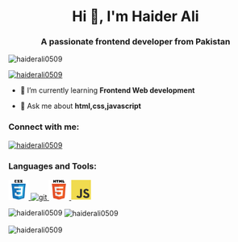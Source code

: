 <h1 align="center">Hi 👋, I'm Haider Ali</h1>
<h3 align="center">A passionate frontend developer from Pakistan</h3>

<p align="left"> <img src="https://komarev.com/ghpvc/?username=haiderali0509&label=Profile%20views&color=0e75b6&style=flat" alt="haiderali0509" /> </p>

<p align="left"> <a href="https://github.com/ryo-ma/github-profile-trophy"><img src="https://github-profile-trophy.vercel.app/?username=haiderali0509" alt="haiderali0509" /></a> </p>

- 🌱 I’m currently learning **Frontend Web development**

- 💬 Ask me about **html,css,javascript**

<h3 align="left">Connect with me:</h3>
<p align="left">
<a href="https://dev.to/haiderali0509" target="blank"><img align="center" src="https://raw.githubusercontent.com/rahuldkjain/github-profile-readme-generator/master/src/images/icons/Social/devto.svg" alt="haiderali0509" height="30" width="40" /></a>
</p>

<h3 align="left">Languages and Tools:</h3>
<p align="left"> <a href="https://www.w3schools.com/css/" target="_blank" rel="noreferrer"> <img src="https://raw.githubusercontent.com/devicons/devicon/master/icons/css3/css3-original-wordmark.svg" alt="css3" width="40" height="40"/> </a> <a href="https://git-scm.com/" target="_blank" rel="noreferrer"> <img src="https://www.vectorlogo.zone/logos/git-scm/git-scm-icon.svg" alt="git" width="40" height="40"/> </a> <a href="https://www.w3.org/html/" target="_blank" rel="noreferrer"> <img src="https://raw.githubusercontent.com/devicons/devicon/master/icons/html5/html5-original-wordmark.svg" alt="html5" width="40" height="40"/> </a> <a href="https://developer.mozilla.org/en-US/docs/Web/JavaScript" target="_blank" rel="noreferrer"> <img src="https://raw.githubusercontent.com/devicons/devicon/master/icons/javascript/javascript-original.svg" alt="javascript" width="40" height="40"/> </a> </p>

<p><img align="left" src="https://github-readme-stats.vercel.app/api/top-langs?username=haiderali0509&show_icons=true&locale=en&layout=compact" alt="haiderali0509" /></p>

<p>&nbsp;<img align="center" src="https://github-readme-stats.vercel.app/api?username=haiderali0509&show_icons=true&locale=en" alt="haiderali0509" /></p>

<p><img align="center" src="https://github-readme-streak-stats.herokuapp.com/?user=haiderali0509&" alt="haiderali0509" /></p>
